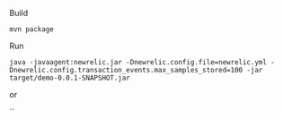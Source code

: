 Build

`mvn package`

Run

`java -javaagent:newrelic.jar -Dnewrelic.config.file=newrelic.yml -Dnewrelic.config.transaction_events.max_samples_stored=100 -jar target/demo-0.0.1-SNAPSHOT.jar`

or

``